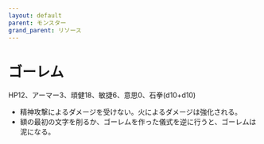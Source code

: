 ```yaml
---
layout: default
parent: モンスター
grand_parent: リソース
---
```


# ゴーレム

HP12、アーマー3、頑健18、敏捷6、意思0、石拳(d10+d10)

- 精神攻撃によるダメージを受けない。火によるダメージは強化される。
- 額の最初の文字を削るか、ゴーレムを作った儀式を逆に行うと、ゴーレムは泥になる。
